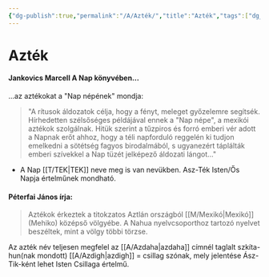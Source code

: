 ```yaml
---
{"dg-publish":true,"permalink":"/A/Azték/","title":"Azték","tags":["dg_uploaded"],"created":"2023-10-03T10:45","updated":"2023-10-25T12:36"}
---
```



# Azték

#### Jankovics Marcell A Nap könyvében...

...az aztékokat a "Nap népének" mondja:  
> "A rítusok áldozatok célja, hogy a fényt, meleget győzelemre segítsék. Hírhedetten szélsőséges példájával ennek a "Nap népe", a mexikói aztékok szolgálnak. Hitük szerint a tűzpiros és forró emberi vér adott a Napnak erőt ahhoz, hogy a téli napforduló reggelén ki tudjon emelkedni a sötétség fagyos birodalmából, s ugyanezért táplálták emberi szívekkel a Nap tüzét jelképező áldozati lángot..."  
- A Nap [[T/TEK\|TEK]] neve meg is van nevükben. Asz-Ték Isten/Ős Napja értelműnek mondható.  

#### Péterfai János írja:

> Aztékok érkeztek a titokzatos Aztlán országból [[M/Mexikó\|Mexikó]] (Mehiko) középső völgyébe. A Nahua nyelvcsoporthoz tartozó nyelvet beszéltek, mint a völgy többi törzse.  

Az azték név teljesen megfelel az [[A/Azdaha\|azdaha]] címnél taglalt szkíta-hun(nak mondott) [[A/Azdigh\|azdigh]] = csillag szónak, mely jelentése Ász-Tik-ként lehet Isten Csillaga értelmű.  